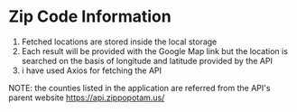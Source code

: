 # Zip Code Information

1. Fetched locations are stored inside the local storage 
2. Each result will be provided with the Google Map link but the location is searched on the basis of longitude and latitude provided by the API
3. i have used Axios for fetching the API
   
NOTE:
  the counties listed in the application are referred from the API's parent website https://api.zippopotam.us/
